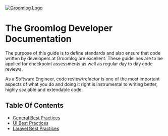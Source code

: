 [![Groomlog Logo](https://avatars.githubusercontent.com/u/95506070?s=200&v=4)](https://avatars.githubusercontent.com/u/95506070?s=200&v=4)

# The Groomlog Developer Documentation

The purpose of this guide is to define standards and also ensure that code written by developers at Groomlog are excellent. These guidelines are to be applied for checkpoint assessments as well as regular day to day code reviews.

As a Software Engineer, code review/refactor is one of the most important aspects of what you do and doing it right is instrumental to writing better, highly scalable and extendable code.


## Table Of Contents

- [General Best Practices](https://github.com/groomlog/documentation/blob/main/best-practices.md)
- [UI Best Practices](https://github.com/groomlog/documentation/blob/main/ui-best-practices.md)
- [Laravel Best Practices](https://github.com/groomlog/documentation/blob/main/laravel-best-practices.md)

